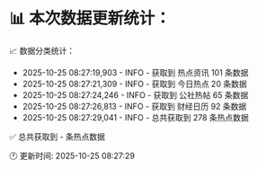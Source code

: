 📊 本次数据更新统计：
==========================

📈 数据分类统计：
- 2025-10-25 08:27:19,903 - INFO - 获取到 热点资讯 101 条数据
- 2025-10-25 08:27:21,309 - INFO - 获取到 今日热点 20 条数据
- 2025-10-25 08:27:24,246 - INFO - 获取到 公社热帖 65 条数据
- 2025-10-25 08:27:26,813 - INFO - 获取到 财经日历 92 条数据
- 2025-10-25 08:27:29,041 - INFO - 总共获取到 278 条热点数据

✅ 总共获取到 - 条热点数据

🕐 更新时间: 2025-10-25 08:27:29
